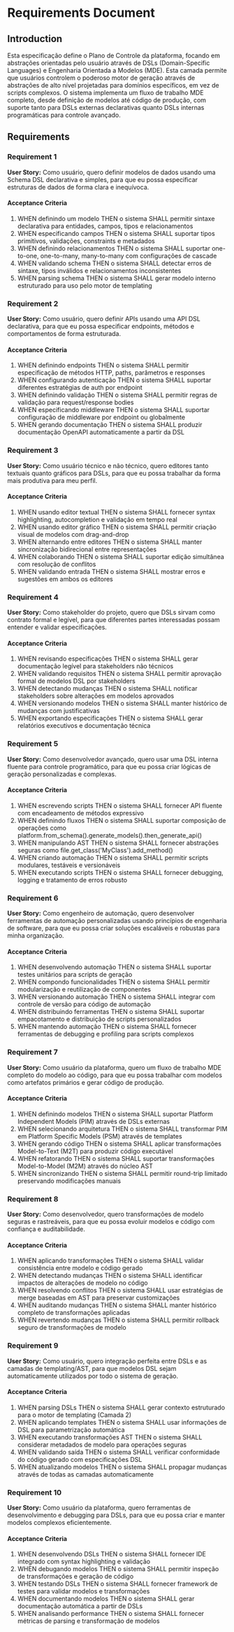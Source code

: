 # Requirements Document

## Introduction

Esta especificação define o Plano de Controle da plataforma, focando em abstrações orientadas pelo usuário através de DSLs (Domain-Specific Languages) e Engenharia Orientada a Modelos (MDE). Esta camada permite que usuários controlem o poderoso motor de geração através de abstrações de alto nível projetadas para domínios específicos, em vez de scripts complexos. O sistema implementa um fluxo de trabalho MDE completo, desde definição de modelos até código de produção, com suporte tanto para DSLs externas declarativas quanto DSLs internas programáticas para controle avançado.

## Requirements

### Requirement 1

**User Story:** Como usuário, quero definir modelos de dados usando uma Schema DSL declarativa e simples, para que eu possa especificar estruturas de dados de forma clara e inequívoca.

#### Acceptance Criteria

1. WHEN definindo um modelo THEN o sistema SHALL permitir sintaxe declarativa para entidades, campos, tipos e relacionamentos
2. WHEN especificando campos THEN o sistema SHALL suportar tipos primitivos, validações, constraints e metadados
3. WHEN definindo relacionamentos THEN o sistema SHALL suportar one-to-one, one-to-many, many-to-many com configurações de cascade
4. WHEN validando schema THEN o sistema SHALL detectar erros de sintaxe, tipos inválidos e relacionamentos inconsistentes
5. WHEN parsing schema THEN o sistema SHALL gerar modelo interno estruturado para uso pelo motor de templating

### Requirement 2

**User Story:** Como usuário, quero definir APIs usando uma API DSL declarativa, para que eu possa especificar endpoints, métodos e comportamentos de forma estruturada.

#### Acceptance Criteria

1. WHEN definindo endpoints THEN o sistema SHALL permitir especificação de métodos HTTP, paths, parâmetros e responses
2. WHEN configurando autenticação THEN o sistema SHALL suportar diferentes estratégias de auth por endpoint
3. WHEN definindo validação THEN o sistema SHALL permitir regras de validação para request/response bodies
4. WHEN especificando middleware THEN o sistema SHALL suportar configuração de middleware por endpoint ou globalmente
5. WHEN gerando documentação THEN o sistema SHALL produzir documentação OpenAPI automaticamente a partir da DSL

### Requirement 3

**User Story:** Como usuário técnico e não técnico, quero editores tanto textuais quanto gráficos para DSLs, para que eu possa trabalhar da forma mais produtiva para meu perfil.

#### Acceptance Criteria

1. WHEN usando editor textual THEN o sistema SHALL fornecer syntax highlighting, autocompletion e validação em tempo real
2. WHEN usando editor gráfico THEN o sistema SHALL permitir criação visual de modelos com drag-and-drop
3. WHEN alternando entre editores THEN o sistema SHALL manter sincronização bidirecional entre representações
4. WHEN colaborando THEN o sistema SHALL suportar edição simultânea com resolução de conflitos
5. WHEN validando entrada THEN o sistema SHALL mostrar erros e sugestões em ambos os editores

### Requirement 4

**User Story:** Como stakeholder do projeto, quero que DSLs sirvam como contrato formal e legível, para que diferentes partes interessadas possam entender e validar especificações.

#### Acceptance Criteria

1. WHEN revisando especificações THEN o sistema SHALL gerar documentação legível para stakeholders não técnicos
2. WHEN validando requisitos THEN o sistema SHALL permitir aprovação formal de modelos DSL por stakeholders
3. WHEN detectando mudanças THEN o sistema SHALL notificar stakeholders sobre alterações em modelos aprovados
4. WHEN versionando modelos THEN o sistema SHALL manter histórico de mudanças com justificativas
5. WHEN exportando especificações THEN o sistema SHALL gerar relatórios executivos e documentação técnica

### Requirement 5

**User Story:** Como desenvolvedor avançado, quero usar uma DSL interna fluente para controle programático, para que eu possa criar lógicas de geração personalizadas e complexas.

#### Acceptance Criteria

1. WHEN escrevendo scripts THEN o sistema SHALL fornecer API fluente com encadeamento de métodos expressivo
2. WHEN definindo fluxos THEN o sistema SHALL suportar composição de operações como platform.from_schema().generate_models().then_generate_api()
3. WHEN manipulando AST THEN o sistema SHALL fornecer abstrações seguras como file.get_class('MyClass').add_method()
4. WHEN criando automação THEN o sistema SHALL permitir scripts modulares, testáveis e versionáveis
5. WHEN executando scripts THEN o sistema SHALL fornecer debugging, logging e tratamento de erros robusto

### Requirement 6

**User Story:** Como engenheiro de automação, quero desenvolver ferramentas de automação personalizadas usando princípios de engenharia de software, para que eu possa criar soluções escaláveis e robustas para minha organização.

#### Acceptance Criteria

1. WHEN desenvolvendo automação THEN o sistema SHALL suportar testes unitários para scripts de geração
2. WHEN compondo funcionalidades THEN o sistema SHALL permitir modularização e reutilização de componentes
3. WHEN versionando automação THEN o sistema SHALL integrar com controle de versão para código de automação
4. WHEN distribuindo ferramentas THEN o sistema SHALL suportar empacotamento e distribuição de scripts personalizados
5. WHEN mantendo automação THEN o sistema SHALL fornecer ferramentas de debugging e profiling para scripts complexos

### Requirement 7

**User Story:** Como usuário da plataforma, quero um fluxo de trabalho MDE completo do modelo ao código, para que eu possa trabalhar com modelos como artefatos primários e gerar código de produção.

#### Acceptance Criteria

1. WHEN definindo modelos THEN o sistema SHALL suportar Platform Independent Models (PIM) através de DSLs externas
2. WHEN selecionando arquitetura THEN o sistema SHALL transformar PIM em Platform Specific Models (PSM) através de templates
3. WHEN gerando código THEN o sistema SHALL aplicar transformações Model-to-Text (M2T) para produzir código executável
4. WHEN refatorando THEN o sistema SHALL suportar transformações Model-to-Model (M2M) através do núcleo AST
5. WHEN sincronizando THEN o sistema SHALL permitir round-trip limitado preservando modificações manuais

### Requirement 8

**User Story:** Como desenvolvedor, quero transformações de modelo seguras e rastreáveis, para que eu possa evoluir modelos e código com confiança e auditabilidade.

#### Acceptance Criteria

1. WHEN aplicando transformações THEN o sistema SHALL validar consistência entre modelo e código gerado
2. WHEN detectando mudanças THEN o sistema SHALL identificar impactos de alterações de modelo no código
3. WHEN resolvendo conflitos THEN o sistema SHALL usar estratégias de merge baseadas em AST para preservar customizações
4. WHEN auditando mudanças THEN o sistema SHALL manter histórico completo de transformações aplicadas
5. WHEN revertendo mudanças THEN o sistema SHALL permitir rollback seguro de transformações de modelo

### Requirement 9

**User Story:** Como usuário, quero integração perfeita entre DSLs e as camadas de templating/AST, para que modelos DSL sejam automaticamente utilizados por todo o sistema de geração.

#### Acceptance Criteria

1. WHEN parsing DSLs THEN o sistema SHALL gerar contexto estruturado para o motor de templating (Camada 2)
2. WHEN aplicando templates THEN o sistema SHALL usar informações de DSL para parametrização automática
3. WHEN executando transformações AST THEN o sistema SHALL considerar metadados de modelo para operações seguras
4. WHEN validando saída THEN o sistema SHALL verificar conformidade do código gerado com especificações DSL
5. WHEN atualizando modelos THEN o sistema SHALL propagar mudanças através de todas as camadas automaticamente

### Requirement 10

**User Story:** Como usuário da plataforma, quero ferramentas de desenvolvimento e debugging para DSLs, para que eu possa criar e manter modelos complexos eficientemente.

#### Acceptance Criteria

1. WHEN desenvolvendo DSLs THEN o sistema SHALL fornecer IDE integrado com syntax highlighting e validação
2. WHEN debugando modelos THEN o sistema SHALL permitir inspeção de transformações e geração de código
3. WHEN testando DSLs THEN o sistema SHALL fornecer framework de testes para validar modelos e transformações
4. WHEN documentando modelos THEN o sistema SHALL gerar documentação automática a partir de DSLs
5. WHEN analisando performance THEN o sistema SHALL fornecer métricas de parsing e transformação de modelos

